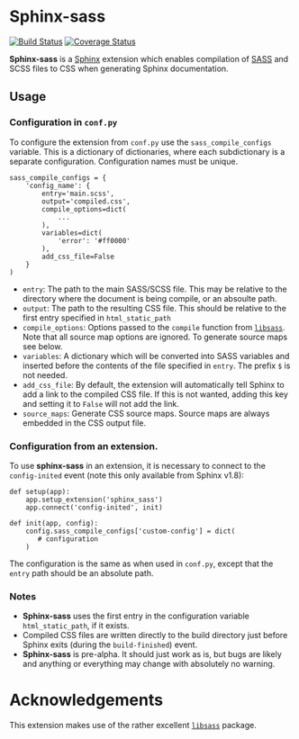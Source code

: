 # Sphinx-sass

[![Build Status](https://travis-ci.org/mwibrow/sphinx-sass.svg?branch=master)](https://travis-ci.org/mwibrow/sphinx-sass)
[![Coverage Status](https://coveralls.io/repos/github/mwibrow/sphinx-sass/badge.svg?branch=master)](https://coveralls.io/github/mwibrow/sphinx-sass?branch=master)

**Sphinx-sass** is a [Sphinx](http://www.sphinx-doc.org/en/master/) extension
which enables compilation of [SASS](https://sass-lang.com/) and SCSS files to CSS
when generating Sphinx documentation.

## Usage

### Configuration in `conf.py`

To configure the extension from `conf.py`
use the `sass_compile_configs`
variable.
This is a dictionary of dictionaries,
where each subdictionary is a separate configuration.
Configuration names must be unique.


    sass_compile_configs = {
        'config_name': {
            entry='main.scss',
            output='compiled.css',
            compile_options=dict(
                ...
            ),
            variables=dict(
                'error': '#ff0000'
            ),
            add_css_file=False
        }
    )

- `entry`:
  The path to the main SASS/SCSS file.
  This may be relative to the directory
  where the document is being compile,
  or an absoulte path.
- `output`:
  The path to the resulting CSS file.
  This should be relative to the first
  entry specified in `html_static_path`
- `compile_options`:
  Options passed to the `compile`
  function from [`libsass`](https://github.com/sass/libsass-python).
  Note that all source map options are ignored.
  To generate source maps see below.
- `variables`:
  A dictionary which will be converted into SASS variables
  and inserted before the contents of the file specified
  in `entry`. The prefix `$` is not needed.
- `add_css_file`:
  By default, the extension will automatically tell Sphinx
  to add a link to the compiled CSS file.
  If this is not wanted, adding this key and setting
  it to `False` will not add the link.
- `source_maps`:
  Generate CSS source maps.
  Source maps are always embedded in the CSS output file.

### Configuration from an extension.

To use **sphinx-sass** in an extension,
it is necessary to connect to the `config-inited`
event (note this only available from Sphinx v1.8):

    def setup(app):
        app.setup_extension('sphinx_sass')
        app.connect('config-inited', init)

    def init(app, config):
        config.sass_compile_configs['custom-config'] = dict(
           # configuration
        )

The configuration is the same as when used
in `conf.py`, except that the
`entry` path should be an absolute path.

### Notes

- **Sphinx-sass** uses the first
  entry in the configuration variable `html_static_path`, if it exists.
- Compiled CSS files are written directly to
  the build directory just before Sphinx
  exits (during the `build-finished`) event.
- **Sphinx-sass** is pre-alpha. It should just work as is, but bugs are likely and anything or everything may change with absolutely no warning.

# Acknowledgements

This extension makes use of the
rather excellent [`libsass`](https://github.com/sass/libsass-python) package.
